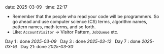 date: 2025-03-09  
time: 22:17  

- Remember that the people who read your code will be programmers. So go ahead and use
  computer science (CS) terms, algorithm names, pattern names, math terms, and so forth.
- Like: `AccountVisitor` -> Visitor Pattern, `JobQueue` etc.

Day 1 : done *2025-03-09*  
Day 3 : done *2025-03-12*  
Day 7 : done *2025-03-16*  
Day 21: done *2025-03-30*